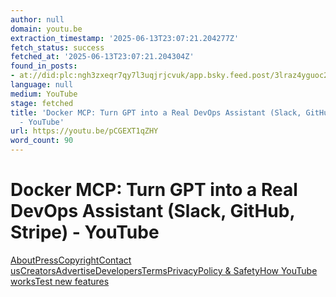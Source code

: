 ```yaml
---
author: null
domain: youtu.be
extraction_timestamp: '2025-06-13T23:07:21.204277Z'
fetch_status: success
fetched_at: '2025-06-13T23:07:21.204304Z'
found_in_posts:
- at://did:plc:ngh3zxeqr7qy7l3uqjrjcvuk/app.bsky.feed.post/3lraz4yguoc2c
language: null
medium: YouTube
stage: fetched
title: 'Docker MCP: Turn GPT into a Real DevOps Assistant (Slack, GitHub, Stripe)
  - YouTube'
url: https://youtu.be/pCGEXT1qZHY
word_count: 90
---
```


# Docker MCP: Turn GPT into a Real DevOps Assistant (Slack, GitHub, Stripe) - YouTube

[About](https://www.youtube.com/about/)[Press](https://www.youtube.com/about/press/)[Copyright](https://www.youtube.com/about/copyright/)[Contact us](/t/contact_us/)[Creators](https://www.youtube.com/creators/)[Advertise](https://www.youtube.com/ads/)[Developers](https://developers.google.com/youtube)[Terms](/t/terms)[Privacy](/t/privacy)[Policy & Safety](https://www.youtube.com/about/policies/)[How YouTube works](https://www.youtube.com/howyoutubeworks?utm_campaign=ytgen&utm_source=ythp&utm_medium=LeftNav&utm_content=txt&u=https%3A%2F%2Fwww.youtube.com%2Fhowyoutubeworks%3Futm_source%3Dythp%26utm_medium%3DLeftNav%26utm_campaign%3Dytgen)[Test new features](/new)